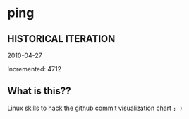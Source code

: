 # ping

## HISTORICAL ITERATION
2010-04-27

Incremented: 4712

## What is this?? 
Linux skills to hack the github commit visualization chart `;-)`
